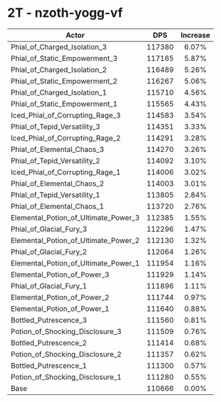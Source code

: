 # 2T - nzoth-yogg-vf
| Actor | DPS | Increase |
|---|:---:|:---:|
|Phial_of_Charged_Isolation_3|117380|6.07%|
|Phial_of_Static_Empowerment_3|117165|5.87%|
|Phial_of_Charged_Isolation_2|116489|5.26%|
|Phial_of_Static_Empowerment_2|116267|5.06%|
|Phial_of_Charged_Isolation_1|115710|4.56%|
|Phial_of_Static_Empowerment_1|115565|4.43%|
|Iced_Phial_of_Corrupting_Rage_3|114583|3.54%|
|Phial_of_Tepid_Versatility_3|114351|3.33%|
|Iced_Phial_of_Corrupting_Rage_2|114291|3.28%|
|Phial_of_Elemental_Chaos_3|114270|3.26%|
|Phial_of_Tepid_Versatility_2|114092|3.10%|
|Iced_Phial_of_Corrupting_Rage_1|114006|3.02%|
|Phial_of_Elemental_Chaos_2|114003|3.01%|
|Phial_of_Tepid_Versatility_1|113805|2.84%|
|Phial_of_Elemental_Chaos_1|113720|2.76%|
|Elemental_Potion_of_Ultimate_Power_3|112385|1.55%|
|Phial_of_Glacial_Fury_3|112296|1.47%|
|Elemental_Potion_of_Ultimate_Power_2|112130|1.32%|
|Phial_of_Glacial_Fury_2|112064|1.26%|
|Elemental_Potion_of_Ultimate_Power_1|111954|1.16%|
|Elemental_Potion_of_Power_3|111929|1.14%|
|Phial_of_Glacial_Fury_1|111896|1.11%|
|Elemental_Potion_of_Power_2|111744|0.97%|
|Elemental_Potion_of_Power_1|111640|0.88%|
|Bottled_Putrescence_3|111560|0.81%|
|Potion_of_Shocking_Disclosure_3|111509|0.76%|
|Bottled_Putrescence_2|111414|0.68%|
|Potion_of_Shocking_Disclosure_2|111357|0.62%|
|Bottled_Putrescence_1|111300|0.57%|
|Potion_of_Shocking_Disclosure_1|111280|0.55%|
|Base|110666|0.00%|
